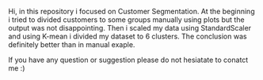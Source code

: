 Hi, in this repository i focused on Customer Segmentation.
At the beginning i tried to divided customers to some groups manually using plots but the output was not disappointing. 
Then i scaled my data using StandardScaler and using K-mean i divided my dataset to 6 clusters. 
The conclusion was definitely better than in manual exaple. 

If you have any question or suggestion please do not hesiatate to conatct me :) 
